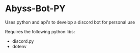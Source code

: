 # Abyss-Bot-PY
Uses python and api's to develop a discord bot for personal use

Requires the following python libs:
- discord.py
- dotenv
